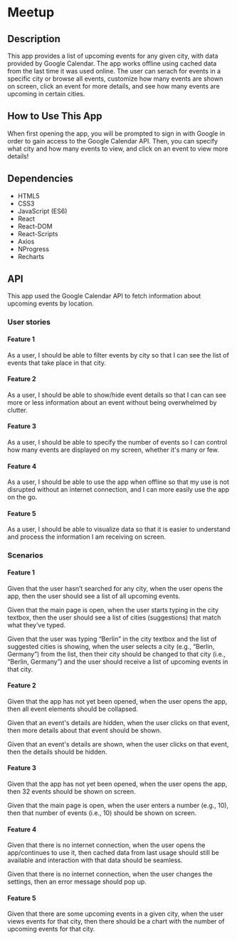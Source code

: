 # Meetup

## Description

This app provides a list of upcoming events for any given city, with data provided by Google Calendar. The app works offline using cached data from the last time it was used online. The user can serach for events in a specific city or browse all events, customize how many events are shown on screen, click an event for more details, and see how many events are upcoming in certain cities.

## How to Use This App

When first opening the app, you will be prompted to sign in with Google in order to gain access to the Google Calendar API. Then, you can specify what city and how many events to view, and click on an event to view more details!

## Dependencies

- HTML5
- CSS3
- JavaScript (ES6)
- React
- React-DOM
- React-Scripts
- Axios
- NProgress
- Recharts

## API

This app used the Google Calendar API to fetch information about upcoming events by location.

### User stories

#### Feature 1
As a user, I should be able to filter events by city so that I can see the list of events that take place in that city.

#### Feature 2
As a user, I should be able to show/hide event details so that I can can see more or less information about an event without being overwhelmed by clutter.

#### Feature 3
As a user, I should be able to specify the number of events so I can control how many events are displayed on my screen, whether it's many or few.

#### Feature 4
As a user, I should be able to use the app when offline so that my use is not disrupted without an internet connection, and I can more easily use the app on the go.

#### Feature 5
As a user, I should be able to visualize data so that it is easier to understand and process the information I am receiving on screen.

### Scenarios

#### Feature 1
Given that the user hasn’t searched for any city, when the user opens the app, then the user should see a list of all upcoming events.

Given that the main page is open, when the user starts typing in the city textbox, then the user should see a list of cities (suggestions) that match what they’ve typed.

Given that the user was typing “Berlin” in the city textbox and the list of suggested cities is showing, when the user selects a city (e.g., “Berlin, Germany”) from the list, then their city should be changed to that city (i.e., “Berlin, Germany”) and the user should receive a list of upcoming events in that city.

#### Feature 2
Given that the app has not yet been opened, when the user opens the app, then all event elements should be collapsed.

Given that an event's details are hidden, when the user clicks on that event, then more details about that event should be shown.

Given that an event's details are shown, when the user clicks on that event, then the details should be hidden.

#### Feature 3
Given that the app has not yet been opened, when the user opens the app, then 32 events should be shown on screen.

Given that the main page is open, when the user enters a number (e.g., 10), then that number of events (i.e., 10) should be shown on screen.

#### Feature 4
Given that there is no internet connection, when the user opens the app/continues to use it, then cached data from last usage should still be available and interaction with that data should be seamless.

Given that there is no internet connection, when the user changes the settings, then an error message should pop up.

#### Feature 5
Given that there are some upcoming events in a given city, when the user views events for that city, then there should be a chart with the number of upcoming events for that city.